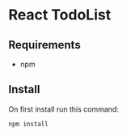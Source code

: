 # React TodoList

Requirements
------------
* npm

Install
-------
On first install run this command:
```shell
npm install
```